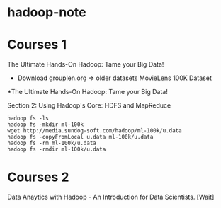 # hadoop-note

# Courses 1
The Ultimate Hands-On Hadoop: Tame your Big Data!

- Download grouplen.org => older datasets MovieLens 100K Dataset

*The Ultimate Hands-On Hadoop: Tame your Big Data!

Section 2: Using Hadoop's Core: HDFS and MapReduce
```
hadoop fs -ls
hadoop fs -mkdir ml-100k
wget http://media.sundog-soft.com/hadoop/ml-100k/u.data
hadoop fs -copyFromLocal u.data ml-100k/u.data
hadoop fs -rm ml-100k/u.data
hadoop fs -rmdir ml-100k/u.data
```

# Courses 2
Data Anaytics with Hadoop - An Introduction for Data Scientists.
[Wait]